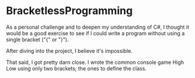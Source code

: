 # BracketlessProgramming

As a personal challenge and to deepen my understanding of C#, I thought it would be a good exercise to see if I could write a program without using a single bracket ("{" or "}").

After diving into the project, I believe it's impossible.

That said, I got pretty darn close. I wrote the common console game High Low using only two brackets; the ones to define the class.
